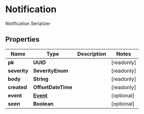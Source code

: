 

# Notification

Notification Serializer

## Properties

| Name | Type | Description | Notes |
|------------ | ------------- | ------------- | -------------|
|**pk** | **UUID** |  |  [readonly] |
|**severity** | **SeverityEnum** |  |  [readonly] |
|**body** | **String** |  |  [readonly] |
|**created** | **OffsetDateTime** |  |  [readonly] |
|**event** | [**Event**](Event.md) |  |  [optional] |
|**seen** | **Boolean** |  |  [optional] |



